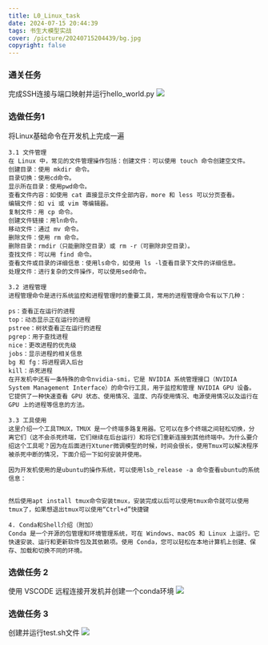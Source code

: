 ```yaml
---
title: L0_Linux_task
date: 2024-07-15 20:44:39
tags: 书生大模型实战
cover: /picture/20240715204439/bg.jpg
copyright: false
---
```

### 通关任务
完成SSH连接与端口映射并运行hello_world.py
![](/picture/20240715204439/20240715085018521.png)
### 选做任务1
将Linux基础命令在开发机上完成一遍

    3.1 文件管理
    在 Linux 中，常见的文件管理操作包括：创建文件：可以使用 touch 命令创建空文件。
    创建目录：使用 mkdir 命令。
    目录切换：使用cd命令。
    显示所在目录：使用pwd命令。
    查看文件内容：如使用 cat 直接显示文件全部内容，more 和 less 可以分页查看。
    编辑文件：如 vi 或 vim 等编辑器。
    复制文件：用 cp 命令。
    创建文件链接：用ln命令。
    移动文件：通过 mv 命令。
    删除文件：使用 rm 命令。
    删除目录：rmdir（只能删除空目录）或 rm -r（可删除非空目录）。
    查找文件：可以用 find 命令。
    查看文件或目录的详细信息：使用ls命令，如使用 ls -l查看目录下文件的详细信息。
    处理文件：进行复杂的文件操作，可以使用sed命令。

    3.2 进程管理
    进程管理命令是进行系统监控和进程管理时的重要工具，常用的进程管理命令有以下几种：

    ps：查看正在运行的进程
    top：动态显示正在运行的进程
    pstree：树状查看正在运行的进程
    pgrep：用于查找进程
    nice：更改进程的优先级
    jobs：显示进程的相关信息
    bg 和 fg：将进程调入后台
    kill：杀死进程
    在开发机中还有一条特殊的命令nvidia-smi，它是 NVIDIA 系统管理接口（NVIDIA System Management Interface）的命令行工具，用于监控和管理 NVIDIA GPU 设备。它提供了一种快速查看 GPU 状态、使用情况、温度、内存使用情况、电源使用情况以及运行在 GPU 上的进程等信息的方法。

    3.3 工具使用
    这里介绍一个工具TMUX，TMUX 是一个终端多路复用器。它可以在多个终端之间轻松切换，分离它们（这不会杀死终端，它们继续在后台运行）和将它们重新连接到其他终端中。为什么要介绍这个工具呢？因为在后面进行Xtuner微调模型的时候，时间会很长，使用Tmux可以解决程序被杀死中断的情况，下面介绍一下如何安装并使用。

    因为开发机使用的是ubuntu的操作系统，可以使用lsb_release -a 命令查看ubuntu的系统信息：


    然后使用apt install tmux命令安装tmux，安装完成以后可以使用tmux命令就可以使用tmux了，如果想退出tmux可以使用“Ctrl+d”快捷键

    4. Conda和Shell介绍（附加）
    Conda 是一个开源的包管理和环境管理系统，可在 Windows、macOS 和 Linux 上运行。它快速安装、运行和更新软件包及其依赖项。使用 Conda，您可以轻松在本地计算机上创建、保存、加载和切换不同的环境。
### 选做任务 2	
使用 VSCODE 远程连接开发机并创建一个conda环境
![](/picture/20240715204439/20240715084836539.png)
### 选做任务 3	
创建并运行test.sh文件
![](/picture/20240715204439/20240715084851315.png)

